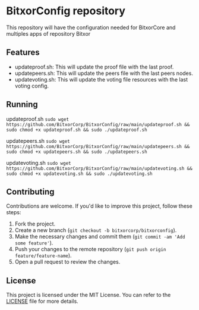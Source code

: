 # BitxorConfig repository

This repository will have the configuration needed for BitxorCore and multiples apps of repository Bitxor

## Features

- updateproof.sh: This will update the proof file with the last proof.
- updatepeers.sh: This will update the peers file with the last peers nodes.
- updatevoting.sh: This will update the voting file resources with the last voting config.

## Running
updateproof.sh
`sudo wget https://github.com/BitxorCorp/BitxorConfig/raw/main/updateproof.sh && sudo chmod +x updateproof.sh && sudo ./updateproof.sh`

updatepeers.sh
`sudo wget https://github.com/BitxorCorp/BitxorConfig/raw/main/updatepeers.sh && sudo chmod +x updatepeers.sh && sudo ./updatepeers.sh`

updatevoting.sh
`sudo wget https://github.com/BitxorCorp/BitxorConfig/raw/main/updatevoting.sh && sudo chmod +x updatevoting.sh && sudo ./updatevoting.sh`


## Contributing

Contributions are welcome. If you'd like to improve this project, follow these steps:

1. Fork the project.
2. Create a new branch (`git checkout -b bitxorcorp/bitxorconfig`).
3. Make the necessary changes and commit them (`git commit -am 'Add some feature'`).
4. Push your changes to the remote repository (`git push origin feature/feature-name`).
5. Open a pull request to review the changes.

## License

This project is licensed under the MIT License. You can refer to the [LICENSE](LICENSE) file for more details.

